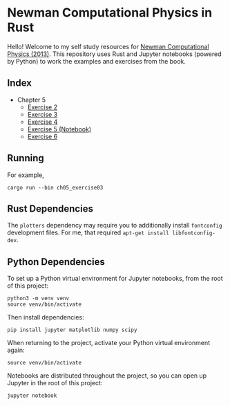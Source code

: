 # Newman Computational Physics in Rust

Hello! Welcome to my self study resources for [Newman Computational Physics (2013)](https://websites.umich.edu/~mejn/cp/). This repository uses Rust and Jupyter notebooks (powered by Python) to work the examples and exercises from the book.

<!-- TODO: include assets generated by problems in the repository and have links to them here. -->

## Index

* Chapter 5
  - [Exercise 2](./src/ch05/ch05_exercise02.rs)
  - [Exercise 3](./src/ch05/ch05_exercise03.rs)
  - [Exercise 4](./src/ch05/ch05_exercise04.rs)
  - [Exercise 5 (Notebook)](./src/ch05/ch05_exercise05.ipynb)
  - [Exercise 6](./src/ch05/ch05_exercise06.rs)

## Running

For example,

```
cargo run --bin ch05_exercise03
```

## Rust Dependencies

The `plotters` dependency may require you to additionally install `fontconfig` development files.
For me, that required `apt-get install libfontconfig-dev`.

## Python Dependencies

To set up a Python virtual environment for Jupyter notebooks, from the root of this project:

```
python3 -m venv venv
source venv/bin/activate
```

Then install dependencies:

```
pip install jupyter matplotlib numpy scipy
```

When returning to the project, activate your Python virtual environment again:

```
source venv/bin/activate
```

Notebooks are distributed throughout the project, so you can open up Jupyter in the root of this project:

```
jupyter notebook
```
